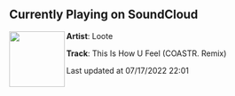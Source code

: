 ## Currently Playing on SoundCloud

[<img align="left" width="100" src="https://i1.sndcdn.com/artworks-WmpaJKfC4xiYIOxp-yL8VhQ-t500x500.jpg">](https://soundcloud.com/lootemusic/this-is-how-u-feel-coastr-remix)

**Artist**: Loote 

**Track**: This Is How U Feel (COASTR. Remix)

Last updated at 07/17/2022 22:01
